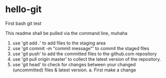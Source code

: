 # hello-git
First bash git test

This readme shall be pulled via the command line, muhaha

1. use 'git add *.*' to add files to the staging area
2. use 'git commit -m "commit message"' to commit the staged files
3. use 'git push' to add the committed files to the github.com repository
4. use 'git pull origin master' to collect the latest version of the repository.
5. use 'git head' to check for changes between your changed (uncommitted) files & latest version.
	a. First make a change